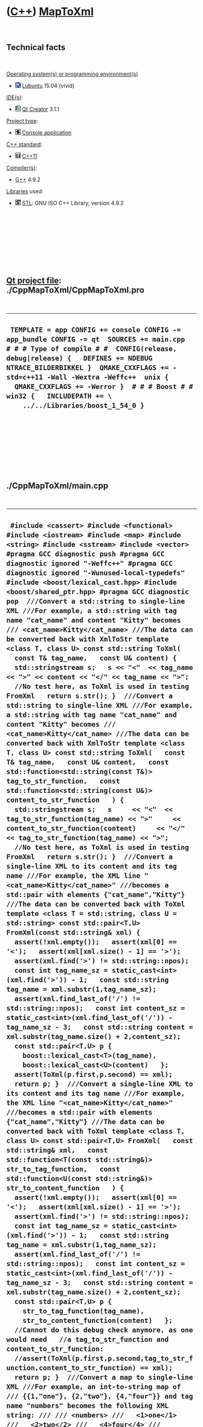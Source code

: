



 

 

 

 

 

([C++](Cpp.htm)) [MapToXml](CppMapToXml.htm)
============================================

 

Technical facts
---------------

 

[Operating system(s) or programming environment(s)](CppOs.htm)

-   ![Lubuntu](PicLubuntu.png) [Lubuntu](CppLubuntu.htm) 15.04 (vivid)

[IDE(s)](CppIde.htm):

-   ![Qt Creator](PicQtCreator.png) [Qt Creator](CppQtCreator.htm) 3.1.1

[Project type](CppQtProjectType.htm):

-   ![console](PicConsole.png) [Console
    application](CppConsoleApplication.htm)

[C++ standard](CppStandard.htm):

-   ![C++11](PicCpp11.png) [C++11](Cpp11.htm)

[Compiler(s)](CppCompiler.htm):

-   [G++](CppGpp.htm) 4.9.2

[Libraries](CppLibrary.htm) used:

-   ![STL](PicStl.png) [STL](CppStl.htm): GNU ISO C++ Library, version
    4.9.2

 

 

 

 

 

[Qt project file](CppQtProjectFile.htm): ./CppMapToXml/CppMapToXml.pro
----------------------------------------------------------------------

 

  -------------------------------------------------------------------------------------------------------------------------------------------------------------------------------------------------------------------------------------------------------------------------------------------------------------------------------------------------------------------------------
  ` TEMPLATE = app CONFIG += console CONFIG -= app_bundle CONFIG -= qt  SOURCES += main.cpp   # # # Type of compile # #  CONFIG(release, debug|release) {   DEFINES += NDEBUG NTRACE_BILDERBIKKEL }  QMAKE_CXXFLAGS += -std=c++11 -Wall -Wextra -Weffc++  unix {   QMAKE_CXXFLAGS += -Werror }  # # # Boost # #  win32 {   INCLUDEPATH += \     ../../Libraries/boost_1_54_0 }`
  -------------------------------------------------------------------------------------------------------------------------------------------------------------------------------------------------------------------------------------------------------------------------------------------------------------------------------------------------------------------------------

 

 

 

 

 

./CppMapToXml/main.cpp
----------------------

 

  -----------------------------------------------------------------------------------------------------------------------------------------------------------------------------------------------------------------------------------------------------------------------------------------------------------------------------------------------------------------------------------------------------------------------------------------------------------------------------------------------------------------------------------------------------------------------------------------------------------------------------------------------------------------------------------------------------------------------------------------------------------------------------------------------------------------------------------------------------------------------------------------------------------------------------------------------------------------------------------------------------------------------------------------------------------------------------------------------------------------------------------------------------------------------------------------------------------------------------------------------------------------------------------------------------------------------------------------------------------------------------------------------------------------------------------------------------------------------------------------------------------------------------------------------------------------------------------------------------------------------------------------------------------------------------------------------------------------------------------------------------------------------------------------------------------------------------------------------------------------------------------------------------------------------------------------------------------------------------------------------------------------------------------------------------------------------------------------------------------------------------------------------------------------------------------------------------------------------------------------------------------------------------------------------------------------------------------------------------------------------------------------------------------------------------------------------------------------------------------------------------------------------------------------------------------------------------------------------------------------------------------------------------------------------------------------------------------------------------------------------------------------------------------------------------------------------------------------------------------------------------------------------------------------------------------------------------------------------------------------------------------------------------------------------------------------------------------------------------------------------------------------------------------------------------------------------------------------------------------------------------------------------------------------------------------------------------------------------------------------------------------------------------------------------------------------------------------------------------------------------------------------------------------------------------------------------------------------------------------------------------------------------------------------------------------------------------------------------------------------------------------------------------------------------------------------------------------------------------------------------------------------------------------------------------------------------------------------------------------------------------------------------------------------------------------------------------------------------------------------------------------------------------------------------------------------------------------------------------------------------------------------------------------------------------------------------------------------------------------------------------------------------------------------------------------------------------------------------------------------------------------------------------------------------------------------------------------------------------------------------------------------------------------------------------------------------------------------------------------------------------------------------------------------------------------------------------------------------------------------------------------------------------------------------------------------------------------------------------------------------------------------------------------------------------------------------------------------------------------------------------------------------------------------------------------------------------------------------------------------------------------------------------------------------------------------------------------------------------------------------------------------------------------------------------------------------------------------------------------------------------------------------------------------------------------------------------------------------------------------------------------------------------------------------------------------------------------------------------------------------------------------------------------------------------------------------------------------------------------------------------------------------------------------------------------------------------------------------------------------------------------------------------------------------------------------------------------------------------------------------------------------------------------------------------------------------------------------------------------------------------------------------------------------------------------------------------------------------------------------------------------------------------------------------------------------------------------------------------------------------------------------------------------------------------------------------------------------------------------------------------------------------------------------------------------------------------------------------------------------------------------------------------------------------------------------------------------------------------------------------------------------------------------------------------------------------------------------------------------------------------------------------------------------------------------------------------------------------------------------------------------------------------------------------------------------------------------------------------------------------------------------------------------------------------------------------------------------------------------------------------------------------------------------------------------------------------------------------------------------------------------------------------------------------------------------------------------------------------------------------------------------------------------------------------------------------------------------------------------------------------------------------------------------------------------------------------------------------------------------------------------------------------------------------------------------------------------------------------------------------------------------------------------------------------------------------------------------------------------------------------------------------------------------------------------------------------------------------------------------------------------------------------------------------------------------------------------------------------------------------------------------------------------------------------------------------------------------------------------------------------------------------------------------------------------------------------------------------------------------------------------------------------------------------------------------------------------------------------------------------------------------------------------------------------------------------------------------------------------------------------------------------------------------------------------------------------------------------------------------------------------------------------------------------------------------------------------------------------------------------------------------------------------------------------------------------------------------------------------------------------------------------------------------------------------------------------------------------------------------------------------------------------------------------------------------------------------------------------------------------------------------------------------------------------------------------------------------------------------------------------------------------------------------------------------------------------------------------------------------------------------------------------------------------------------------------------------------------------------------------------------------------------------------------------------------------------------------------------------------------------------------------------------------------------------------------------------------------------------------------------------------------------------------------------------------------------------------------------------------------------------------------------------------------------------------------------------------------------------------------------------------------------------------------------------------------------------------------------------------------------------------------------------------------------------------------------------------------------------------------------------------------------------------------------------------------------------------------------------------------------------------------------------------------------------------------------------------------------------------------------------------------------------------------------------------------------------------------------------------------------------------------------------------------------------------------------------------------------------------------------------------------------------------------------------------------------------------------------------------------------------------------------------------------------------------------------------------------------------------------------------------------------------------------------------------------------------------------------------------------------------------------------------------------------------------------------------------------------------------------------------------------------------------------------------------------------------------------------------------------------------------------------------------------------------------------------------------------------------------------------------------------------------------------------------------------------------------------------------------------------------------------------------------------------------------------------------------------------------------------------------------------------------------------------------------------------------------------------------------------------------------------------------------------------------------------------------------------------------------------------------------------------------------------------------------------------------------------------------------------------------------------------------------------------------------------------------------------------------------------------------------------------------------------------------------------------------------------------------------------------------------------------------------------------------------------------------------------------------------------------------------------------------------------------------------------------------------------------------------------------------------------------------------------------------------------------------------------------------------------------------------------------------------------------------------------------------------------------------------------------------------------------------------------------------------------------------------------------------------------------------------
  ` #include <cassert> #include <functional> #include <iostream> #include <map> #include <string> #include <sstream> #include <vector>  #pragma GCC diagnostic push #pragma GCC diagnostic ignored "-Weffc++" #pragma GCC diagnostic ignored "-Wunused-local-typedefs" #include <boost/lexical_cast.hpp> #include <boost/shared_ptr.hpp> #pragma GCC diagnostic pop  ///Convert a std::string to single-line XML ///For example, a std::string with tag name "cat_name" and content "Kitty" becomes /// <cat_name>Kitty</cat_name> ///The data can be converted back with XmlToStr template <class T, class U> const std::string ToXml(   const T& tag_name,   const U& content) {   std::stringstream s;   s << "<"  << tag_name << ">" << content << "</" << tag_name << ">";   //No test here, as ToXml is used in testing FromXml   return s.str(); }  ///Convert a std::string to single-line XML ///For example, a std::string with tag name "cat_name" and content "Kitty" becomes /// <cat_name>Kitty</cat_name> ///The data can be converted back with XmlToStr template <class T, class U> const std::string ToXml(   const T& tag_name,   const U& content,   const std::function<std::string(const T&)> tag_to_str_function,   const std::function<std::string(const U&)> content_to_str_function   ) {   std::stringstream s;   s     << "<"  << tag_to_str_function(tag_name) << ">"     << content_to_str_function(content)     << "</" << tag_to_str_function(tag_name) << ">";   //No test here, as ToXml is used in testing FromXml   return s.str(); }  ///Convert a single-line XML to its content and its tag name ///For example, the XML line "<cat_name>Kitty</cat_name>" ///becomes a std::pair with elements {"cat_name","Kitty"} ///The data can be converted back with ToXml template <class T = std::string, class U = std::string> const std::pair<T,U> FromXml(const std::string& xml) {   assert(!xml.empty());   assert(xml[0] == '<');   assert(xml[xml.size() - 1] == '>');   assert(xml.find('>') != std::string::npos);   const int tag_name_sz = static_cast<int>(xml.find('>')) - 1;   const std::string tag_name = xml.substr(1,tag_name_sz);    assert(xml.find_last_of('/') != std::string::npos);   const int content_sz = static_cast<int>(xml.find_last_of('/')) - tag_name_sz - 3;   const std::string content = xml.substr(tag_name.size() + 2,content_sz);   const std::pair<T,U> p {     boost::lexical_cast<T>(tag_name),     boost::lexical_cast<U>(content)   };   assert(ToXml(p.first,p.second) == xml);   return p; }  ///Convert a single-line XML to its content and its tag name ///For example, the XML line "<cat_name>Kitty</cat_name>" ///becomes a std::pair with elements {"cat_name","Kitty"} ///The data can be converted back with ToXml template <class T, class U> const std::pair<T,U> FromXml(   const std::string& xml,   const std::function<T(const std::string&)> str_to_tag_function,   const std::function<U(const std::string&)> str_to_content_function   ) {   assert(!xml.empty());   assert(xml[0] == '<');   assert(xml[xml.size() - 1] == '>');   assert(xml.find('>') != std::string::npos);   const int tag_name_sz = static_cast<int>(xml.find('>')) - 1;   const std::string tag_name = xml.substr(1,tag_name_sz);    assert(xml.find_last_of('/') != std::string::npos);   const int content_sz = static_cast<int>(xml.find_last_of('/')) - tag_name_sz - 3;   const std::string content = xml.substr(tag_name.size() + 2,content_sz);   const std::pair<T,U> p {     str_to_tag_function(tag_name),     str_to_content_function(content)   };   //Cannot do this debug check anymore, as one would need   //a tag_to_str_function and content_to_str_function:   //assert(ToXml(p.first,p.second,tag_to_str_function,content_to_str_function) == xml);   return p; }  ///Convert a map to single-line XML ///For example, an int-to-string map of /// {{1,"one"}, {2,"two"}, {4,"four"}} and tag name "numbers" becomes the following XML string: /// /// <numbers> ///   <1>one</1> ///   <2>two</2> ///   <4>four</4> /// </numbers> /// /// <numbers> ///   <0><key>1</key><value>one</value></0> ///   <1><key>2</key><value>two</value></1> ///   <2><key>4</key><value>four</value></2> /// </numbers> /// ///(indentation is added for readability) ///The data can be converted back with XmlToPtrs template <class T> const std::string MapToXml(   const std::string& tag_name,   T begin,   const T& end) {   std::stringstream s;   for ( ; begin!=end; ++begin)   {     s << ToXml( (*begin).first, (*begin).second);   }   const std::string content { s.str() };   return ToXml(tag_name,content); }  ///Convert a map to single-line XML ///For example, an int-to-string map of /// {{1,"one"}, {2,"two"}, {4,"four"}} and tag name "numbers" becomes the following XML string: /// /// <numbers> ///   <1>one</1> ///   <2>two</2> ///   <4>four</4> /// </numbers> /// /// <numbers> ///   <0><key>1</key><value>one</value></0> ///   <1><key>2</key><value>two</value></1> ///   <2><key>4</key><value>four</value></2> /// </numbers> /// ///(indentation is added for readability) ///The data can be converted back with XmlToPtrs template <class TagType, class KeyType, class ValueType> const std::string MapToXml(   const TagType& tag_name,   const std::map<KeyType,ValueType> m,   const std::function<std::string(const TagType&  )> tag_to_str_function,   const std::function<std::string(const KeyType&  )> key_to_str_function,   const std::function<std::string(const ValueType&)> value_to_str_function   ) {   std::stringstream s;   const auto end = std::end(m);   for (auto begin = std::begin(m); begin!=end; ++begin)   {     s << ToXml( (*begin).first, (*begin).second, key_to_str_function, value_to_str_function);   }   const std::string content { s.str() };   return ToXml(tag_to_str_function(tag_name),content); }  ///Convert a single-line XML to a map ///The data can be converted back with MapToXml template <class KeyType, class ValueType> const std::pair<std::string,std::map<KeyType,ValueType>> XmlToMap(     const std::string& s,     const std::function<KeyType(const std::string&)> str_to_key_function,     const std::function<ValueType(const std::string&)> str_to_value_function   ) {   assert(!s.empty());   assert(s[           0] == '<');   assert(s[s.size() - 1] == '>');   assert(s.find('>') != std::string::npos);    //Read the name tag   //<name>...</name>   const int tag_name_sz = static_cast<int>(s.find('>')) - 1;   const std::string tag_name = s.substr(1,tag_name_sz);    std::map<KeyType,ValueType> map;    //Remove the name tags   std::string t = s.substr(tag_name_sz + 2,s.size() - (2 * tag_name_sz) - 5);   for (int i=0; !t.empty(); ++i)   {     //Read the index tags and item     //<index>item</index>     assert(!t.empty());     assert(t[0] == '<');     assert(t[t.size() - 1] == '>');     assert(t.find('>') != std::string::npos);     const int index_sz = static_cast<int>(t.find('>')) - 1;     const std::string index = t.substr(1,index_sz);     //assert(i == boost::lexical_cast<int>(index));     assert(t.find('/') != std::string::npos);     const int item_sz = static_cast<int>(t.find('/')) - index_sz - 3;     const std::string item_str = t.substr(index.size() + 2,item_sz);     const int total_sz = (2 * index_sz) + item_sz + 5;     t = t.substr(total_sz,t.size() - total_sz);      map.insert(       std::make_pair(         str_to_key_function(index),         str_to_value_function(item_str)       )     );   }   //Cannot do the test below, as one would need a key_to_str_function and content_to_str_function   //assert(MapToXml(tag_name,map.begin(),map.end(),key_to_str_function,content_to_str_function) == s);   return std::make_pair(tag_name,map); }  int main() {   //Use int to std::string map   {     //Create a map     typedef int KeyType;     typedef std::string ValueType;     std::map<KeyType,ValueType> m;     m.insert( std::make_pair(1,"one") );     m.insert( std::make_pair(2,"two") );     m.insert( std::make_pair(4,"four") );      const std::string tag_name = "integers";      //Convert map to XML     const std::string xml = MapToXml(tag_name,m.begin(),m.end());      //Convert XML back to map     const std::function<KeyType(const std::string&)>& str_to_key_function {       [](const std::string& s)       {         return boost::lexical_cast<KeyType>(s);       }     };     const std::function<ValueType(const std::string&)>& str_to_value_function {       [](const std::string& s)       {         return boost::lexical_cast<ValueType>(s);       }     };     const std::pair<std::string,std::map<KeyType,ValueType>> p {       XmlToMap<KeyType,ValueType>(xml,str_to_key_function,str_to_value_function)     };     assert(p.first == tag_name);     assert(p.second.size() == m.size());     assert(std::equal(m.begin(),m.end(),p.second.begin()));     //Again convert pointers to XML     std::cout << MapToXml(p.first,p.second.begin(),p.second.end()) << '\n';   }   //Use std::string to int map   {     //Create a map     typedef std::string KeyType;     typedef int ValueType;     std::map<KeyType,ValueType> m;     m.insert( std::make_pair("one",1) );     m.insert( std::make_pair("two",2) );     m.insert( std::make_pair("four",4) );      const std::string tag_name = "integers";      //Convert map to XML     const std::string xml = MapToXml(tag_name,m.begin(),m.end());      //Convert XML back to map     const std::function<KeyType(const std::string&)>& str_to_key_function {       [](const std::string& s)       {         return boost::lexical_cast<KeyType>(s);       }     };     const std::function<ValueType(const std::string&)>& str_to_value_function {       [](const std::string& s)       {         return boost::lexical_cast<ValueType>(s);       }     };     const std::pair<std::string,std::map<KeyType,ValueType>> p {       XmlToMap<KeyType,ValueType>(xml,str_to_key_function,str_to_value_function)     };     assert(p.first == tag_name);     assert(p.second.size() == m.size());     assert(std::equal(m.begin(),m.end(),p.second.begin()));     //Again convert pointers to XML     std::cout << MapToXml(p.first,p.second.begin(),p.second.end()) << '\n';   }    //Use int to boost::shared_ptr<const std::string> map   {     //Create a map     typedef std::string TagType;     typedef int KeyType;     typedef boost::shared_ptr<const std::string> ValueType;     const TagType tag_name { "integers again" };     std::map<KeyType,ValueType> m;     m.insert( std::make_pair(1,boost::shared_ptr<const std::string>(new std::string("one" )) ));     m.insert( std::make_pair(4,boost::shared_ptr<const std::string>(new std::string("four")) ));     m.insert( std::make_pair(9,boost::shared_ptr<const std::string>(new std::string("nine")) ));      //Convert map to XML     const std::function<std::string(const TagType&)> tag_to_str_function {       [](const TagType& tag)       {         return tag;       }     };     const std::function<std::string(const KeyType&  )> key_to_str_function {       [](const KeyType& key)       {         return boost::lexical_cast<std::string>(key);       }     };     const std::function<std::string(const ValueType&)> value_to_str_function {       [](const ValueType& value)       {         return *value;       }     };      const std::string xml {       MapToXml(tag_name,m,tag_to_str_function,key_to_str_function,value_to_str_function)     };      //Convert XML back to map     const std::function<TagType(const std::string&)>& str_to_tag_function {       [](const std::string& s)       {         return s;       }     };     const std::function<KeyType(const std::string&)>& str_to_key_function {       [](const std::string& s)       {         return boost::lexical_cast<KeyType>(s);       }     };     const std::function<ValueType(const std::string&)>& str_to_value_function {       [](const std::string& s)       {         return boost::shared_ptr<const std::string>(new std::string(s));       }     };     const std::pair<std::string,std::map<KeyType,ValueType>> p {       XmlToMap<KeyType,ValueType>(xml,str_to_key_function,str_to_value_function)     };     assert(p.first == tag_name);     assert(p.second.size() == m.size());     assert(       std::equal(m.begin(),m.end(),p.second.begin(),         [key_to_str_function,value_to_str_function](           const std::pair<KeyType,ValueType>& lhs, const std::pair<KeyType,ValueType>& rhs)         {           return key_to_str_function(lhs.first) == key_to_str_function(rhs.first)             && value_to_str_function(lhs.second) == value_to_str_function(rhs.second);         }       )     );     //Again convert pointers to XML     std::cout       << MapToXml(tag_name,m,tag_to_str_function,key_to_str_function,value_to_str_function)       << '\n';   }  }  /* Screen output  <integers><1>one</1><2>two</2><4>four</4></integers> <integers><four>4</four><one>1</one><two>2</two></integers> <integers again><1>one</1><4>four</4><9>nine</9></integers again> Press <RETURN> to close this window...  */`
  -----------------------------------------------------------------------------------------------------------------------------------------------------------------------------------------------------------------------------------------------------------------------------------------------------------------------------------------------------------------------------------------------------------------------------------------------------------------------------------------------------------------------------------------------------------------------------------------------------------------------------------------------------------------------------------------------------------------------------------------------------------------------------------------------------------------------------------------------------------------------------------------------------------------------------------------------------------------------------------------------------------------------------------------------------------------------------------------------------------------------------------------------------------------------------------------------------------------------------------------------------------------------------------------------------------------------------------------------------------------------------------------------------------------------------------------------------------------------------------------------------------------------------------------------------------------------------------------------------------------------------------------------------------------------------------------------------------------------------------------------------------------------------------------------------------------------------------------------------------------------------------------------------------------------------------------------------------------------------------------------------------------------------------------------------------------------------------------------------------------------------------------------------------------------------------------------------------------------------------------------------------------------------------------------------------------------------------------------------------------------------------------------------------------------------------------------------------------------------------------------------------------------------------------------------------------------------------------------------------------------------------------------------------------------------------------------------------------------------------------------------------------------------------------------------------------------------------------------------------------------------------------------------------------------------------------------------------------------------------------------------------------------------------------------------------------------------------------------------------------------------------------------------------------------------------------------------------------------------------------------------------------------------------------------------------------------------------------------------------------------------------------------------------------------------------------------------------------------------------------------------------------------------------------------------------------------------------------------------------------------------------------------------------------------------------------------------------------------------------------------------------------------------------------------------------------------------------------------------------------------------------------------------------------------------------------------------------------------------------------------------------------------------------------------------------------------------------------------------------------------------------------------------------------------------------------------------------------------------------------------------------------------------------------------------------------------------------------------------------------------------------------------------------------------------------------------------------------------------------------------------------------------------------------------------------------------------------------------------------------------------------------------------------------------------------------------------------------------------------------------------------------------------------------------------------------------------------------------------------------------------------------------------------------------------------------------------------------------------------------------------------------------------------------------------------------------------------------------------------------------------------------------------------------------------------------------------------------------------------------------------------------------------------------------------------------------------------------------------------------------------------------------------------------------------------------------------------------------------------------------------------------------------------------------------------------------------------------------------------------------------------------------------------------------------------------------------------------------------------------------------------------------------------------------------------------------------------------------------------------------------------------------------------------------------------------------------------------------------------------------------------------------------------------------------------------------------------------------------------------------------------------------------------------------------------------------------------------------------------------------------------------------------------------------------------------------------------------------------------------------------------------------------------------------------------------------------------------------------------------------------------------------------------------------------------------------------------------------------------------------------------------------------------------------------------------------------------------------------------------------------------------------------------------------------------------------------------------------------------------------------------------------------------------------------------------------------------------------------------------------------------------------------------------------------------------------------------------------------------------------------------------------------------------------------------------------------------------------------------------------------------------------------------------------------------------------------------------------------------------------------------------------------------------------------------------------------------------------------------------------------------------------------------------------------------------------------------------------------------------------------------------------------------------------------------------------------------------------------------------------------------------------------------------------------------------------------------------------------------------------------------------------------------------------------------------------------------------------------------------------------------------------------------------------------------------------------------------------------------------------------------------------------------------------------------------------------------------------------------------------------------------------------------------------------------------------------------------------------------------------------------------------------------------------------------------------------------------------------------------------------------------------------------------------------------------------------------------------------------------------------------------------------------------------------------------------------------------------------------------------------------------------------------------------------------------------------------------------------------------------------------------------------------------------------------------------------------------------------------------------------------------------------------------------------------------------------------------------------------------------------------------------------------------------------------------------------------------------------------------------------------------------------------------------------------------------------------------------------------------------------------------------------------------------------------------------------------------------------------------------------------------------------------------------------------------------------------------------------------------------------------------------------------------------------------------------------------------------------------------------------------------------------------------------------------------------------------------------------------------------------------------------------------------------------------------------------------------------------------------------------------------------------------------------------------------------------------------------------------------------------------------------------------------------------------------------------------------------------------------------------------------------------------------------------------------------------------------------------------------------------------------------------------------------------------------------------------------------------------------------------------------------------------------------------------------------------------------------------------------------------------------------------------------------------------------------------------------------------------------------------------------------------------------------------------------------------------------------------------------------------------------------------------------------------------------------------------------------------------------------------------------------------------------------------------------------------------------------------------------------------------------------------------------------------------------------------------------------------------------------------------------------------------------------------------------------------------------------------------------------------------------------------------------------------------------------------------------------------------------------------------------------------------------------------------------------------------------------------------------------------------------------------------------------------------------------------------------------------------------------------------------------------------------------------------------------------------------------------------------------------------------------------------------------------------------------------------------------------------------------------------------------------------------------------------------------------------------------------------------------------------------------------------------------------------------------------------------------------------------------------------------------------------------------------------------------------------------------------------------------------------------------------------------------------------------------------------------------------------------------------------------------------------------------------------------------------------------------------------------------------------------------------------------------------------------------------------------------------------------------------------------------------------------------------------------------------------------------------------------------------------------------------------------------------------------------------------------------------------------------------------------------------------------------------------------------------------------------------------------------------------------------------------------------------------------------------------------------------------------------------------------------------------------------------------------------------------------------------------------------------------------

 

 

 

 

 





 




This page has been created by the [tool](Tools.htm)
[CodeToHtml](ToolCodeToHtml.htm)
